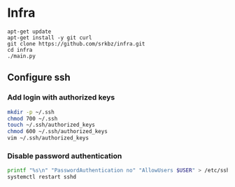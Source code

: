 # Infra

```
apt-get update
apt-get install -y git curl
git clone https://github.com/srkbz/infra.git
cd infra
./main.py
```

## Configure ssh

### Add login with authorized keys
```bash
mkdir -p ~/.ssh
chmod 700 ~/.ssh
touch ~/.ssh/authorized_keys
chmod 600 ~/.ssh/authorized_keys
vim ~/.ssh/authorized_keys
```

### Disable password authentication
```bash
printf "%s\n" "PasswordAuthentication no" "AllowUsers $USER" > /etc/ssh/sshd_config.d/srkbz.conf
systemctl restart sshd
```
